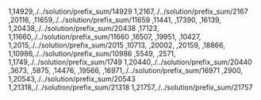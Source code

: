 1,14929,./../solution/prefix_sum/14929
1,2167,./../solution/prefix_sum/2167
,20116,
,11659,./../solution/prefix_sum/11659
,11441,
,17390,
,16139,
1,20438,./../solution/prefix_sum/20438
,17123,
1,11660,./../solution/prefix_sum/11660
,16507,
,19951,
,10427,
1,2015,./../solution/prefix_sum/2015
,10713,
,20002,
,20159,
,18866,
1,10986,./../solution/prefix_sum/10986
,5549,
,2571,
1,1749,./../solution/prefix_sum/1749
1,20440,./../solution/prefix_sum/20440
,3673,
,5875,
,14476,
,19566,
,16971,./../solution/prefix_sum/16971
,2900,
1,20543,./../solution/prefix_sum/20543
1,21318,./../solution/prefix_sum/21318
1,21757,./../solution/prefix_sum/21757
